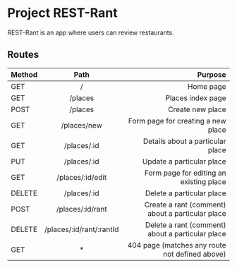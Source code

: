# Project REST-Rant

REST-Rant is an app where users can review restaurants.

## Routes

|  Method      |  Path                     |  Purpose                                           |
|--------------|:-------------------------:|---------------------------------------------------:|
|  GET         |  /                        |  Home page                                         |
|  GET         |  /places                  |  Places index page                                 |
|  POST        |  /places                  |  Create new place                                  |
|  GET         |  /places/new              |  Form page for creating a new place                |
|  GET         |  /places/:id              |  Details about a particular place                  |
|  PUT         |  /places/:id              |  Update a particular place                         |
|  GET         |  /places/:id/edit         |  Form page for editing an existing place           |
|  DELETE      |  /places/:id              |  Delete a particular place                         |
|  POST        |  /places/:id/rant         |  Create a rant (comment) about a particular place  |
|  DELETE      |  /places/:id/rant/:rantId |  Delete a rant (comment) about a particular place  |
|  GET         |  *                        |  404 page (matches any route not defined above)    |

